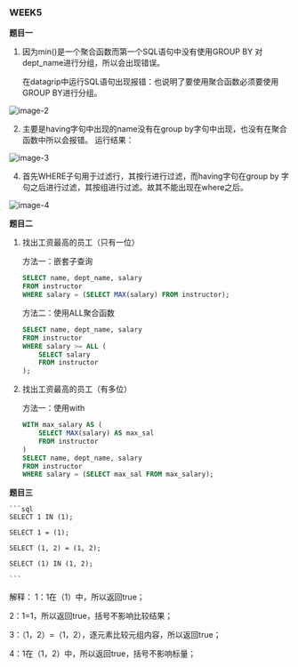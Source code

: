 ### WEEK5

**题目一**

1. 因为min()是一个聚合函数而第一个SQL语句中没有使用GROUP BY 对dept_name进行分组，所以会出现错误。

    在datagrip中运行SQL语句出现报错：也说明了要使用聚合函数必须要使用GROUP BY进行分组。

![image-2](https://github.com/user-attachments/assets/e7f5c658-dffe-4dae-91f8-175c94e61ee5)


2. 主要是having字句中出现的name没有在group by字句中出现，也没有在聚合函数中所以会报错。
运行结果：

![image-3](https://github.com/user-attachments/assets/30e25e81-2c2a-4db7-ab15-09cf314e2be6)

4. 首先WHERE子句用于过滤行，其按行进行过滤，而having字句在group by 字句之后进行过滤，其按组进行过滤。故其不能出现在where之后。

![image-4](https://github.com/user-attachments/assets/be8f39bc-388c-487f-bcc1-11b029809215)


**题目二**

1. 找出工资最高的员工（只有一位）

    方法一：嵌套子查询
    ```sql
    SELECT name, dept_name, salary 
    FROM instructor 
    WHERE salary = (SELECT MAX(salary) FROM instructor);
    ```

    方法二：使用ALL聚合函数
    ```sql
    SELECT name, dept_name, salary
    FROM instructor
    WHERE salary >= ALL (
        SELECT salary 
        FROM instructor
    );
    ```
2. 找出工资最高的员工（有多位）
    
    方法一：使用with
    ```sql
    WITH max_salary AS (
        SELECT MAX(salary) AS max_sal
        FROM instructor
    )
    SELECT name, dept_name, salary
    FROM instructor
    WHERE salary = (SELECT max_sal FROM max_salary);
    ```


**题目三**

    ```sql
    SELECT 1 IN (1);

    SELECT 1 = (1);

    SELECT (1, 2) = (1, 2);

    SELECT (1) IN (1, 2);
 
    ```


解释：
1：1在（1）中，所以返回true；

2：1=1，所以返回true，括号不影响比较结果；

3：（1，2）=（1，2），逐元素比较元组内容，所以返回true；

4：1在（1，2）中，所以返回true，括号不影响标量；
